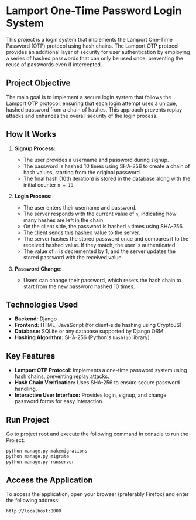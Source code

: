 # Lamport One-Time Password Login System

This project is a login system that implements the Lamport One-Time Password (OTP) protocol using hash chains. The Lamport OTP protocol provides an additional layer of security for user authentication by employing a series of hashed passwords that can only be used once, preventing the reuse of passwords even if intercepted.

## Project Objective
The main goal is to implement a secure login system that follows the Lamport OTP protocol, ensuring that each login attempt uses a unique, hashed password from a chain of hashes. This approach prevents replay attacks and enhances the overall security of the login process.

## How It Works
1. **Signup Process:**
   - The user provides a username and password during signup.
   - The password is hashed 10 times using SHA-256 to create a chain of hash values, starting from the original password.
   - The final hash (10th iteration) is stored in the database along with the initial counter `n = 10`.

2. **Login Process:**
   - The user enters their username and password.
   - The server responds with the current value of `n`, indicating how many hashes are left in the chain.
   - On the client side, the password is hashed `n` times using SHA-256.
   - The client sends this hashed value to the server.
   - The server hashes the stored password once and compares it to the received hashed value. If they match, the user is authenticated.
   - The value of `n` is decremented by 1, and the server updates the stored password with the received value.

3. **Password Change:**
   - Users can change their password, which resets the hash chain to start from the new password hashed 10 times.

## Technologies Used
- **Backend:** Django
- **Frontend:** HTML, JavaScript (for client-side hashing using CryptoJS)
- **Database:** SQLite or any database supported by Django ORM
- **Hashing Algorithm:** SHA-256 (Python's `hashlib` library)

## Key Features
- **Lamport OTP Protocol:** Implements a one-time password system using hash chains, preventing replay attacks.
- **Hash Chain Verification:** Uses SHA-256 to ensure secure password handling.
- **Interactive User Interface:** Provides login, signup, and change password forms for easy interaction.


## Run Project
Go to project root and execute the following command in console to run the Project:
```bash
python manage.py makemigrations 
python manage.py migrate
python manage.py runserver
```

## Access the Application
To access the application, open your browser (preferably Firefox) and enter the following address:
```bash
http://localhost:8000
